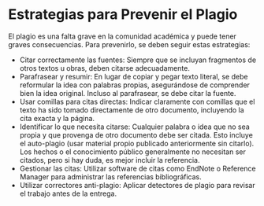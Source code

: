 # <a name="_t7gftt3y5r4d"></a>**Estrategias para Prevenir el Plagio**

El plagio es una falta grave en la comunidad académica y puede tener graves consecuencias. Para prevenirlo, se deben seguir estas estrategias:

- Citar correctamente las fuentes: Siempre que se incluyan fragmentos de otros textos u obras, deben citarse adecuadamente.
- Parafrasear y resumir: En lugar de copiar y pegar texto literal, se debe reformular la idea con palabras propias, asegurándose de comprender bien la idea original. Incluso al parafrasear, se debe citar la fuente.
- Usar comillas para citas directas: Indicar claramente con comillas que el texto ha sido tomado directamente de otro documento, incluyendo la cita exacta y la página.
- Identificar lo que necesita citarse: Cualquier palabra o idea que no sea propia y que provenga de otro documento debe ser citada. Esto incluye el auto-plagio (usar material propio publicado anteriormente sin citarlo). Los hechos o el conocimiento público generalmente no necesitan ser citados, pero si hay duda, es mejor incluir la referencia.
- Gestionar las citas: Utilizar software de citas como EndNote o Reference Manager para administrar las referencias bibliográficas.
- Utilizar correctores anti-plagio: Aplicar detectores de plagio para revisar el trabajo antes de la entrega.
